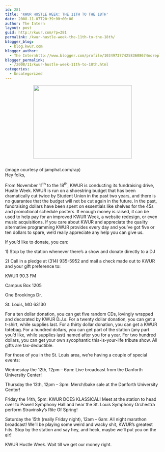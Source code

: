 ```yaml
---
id: 281
title: 'KWUR HUSTLE WEEK: THE 11TH TO THE 18TH'
date: 2008-11-07T20:39:00+00:00
author: The Intern
layout: post
guid: http://kwur.com/?p=281
permalink: /kwur-hustle-week-the-11th-to-the-18th/
blogger_blog:
  - blog.kwur.com
blogger_author:
  - The Internhttp://www.blogger.com/profile/10349737742583608674noreply@blogger.com
blogger_permalink:
  - /2008/11/kwur-hustle-week-11th-to-18th.html
categories:
  - Uncategorized
---
```

<div class="pf-content">
  <p>
    <a onblur="try {parent.deselectBloggerImageGracefully();} catch(e) {}" href="http://www.kwur.com/blog/uploaded_images/image064-736496.jpg"><img style="margin: 0px auto 10px; display: block; text-align: center; cursor: pointer; width: 320px; height: 239px;" src="http://www.kwur.com/blog/uploaded_images/image064-736492.jpg" alt="" border="0" /></a><br />(image courtesy of jamphat.com/rap)<br />Hey folks,
  </p>
  
  <p>
    From November 11<sup>th</sup> to the 18<sup>th</sup>, KWUR is conducting its fundraising drive, Hustle Week. KWUR is run on a shoestring budget that has been dramatically cut twice by Student Union in the past two years, and there is no guarantee that the budget will not be cut again in the future. In the past, fundraising dollars have been spent on essentials like shelves for the 45s and promotional schedule posters. If enough money is raised, it can be used to help pay for an improved KWUR Week, a website redesign, or even music acquisitions. If you care about KWUR and appreciate the quality alternative programming KWUR provides every day and you’ve got five or ten dollars to spare, we’d really appreciate any help you can give us.
  </p>
  
  <p style="margin-bottom: 0in;">
  </p>
  
  <p style="margin-bottom: 0in;">
    If you’d like to donate, you can:
  </p>
  
  <p style="margin-bottom: 0in;">
    1) Stop by the station whenever there’s a show and donate directly to a DJ
  </p>
  
  <p style="margin-bottom: 0in;">
    2) Call in a pledge at (314) 935-5952 and mail a check made out to KWUR and your gift preference to:
  </p>
  
  <p style="margin-bottom: 0in;">
  </p>
  
  <p style="margin-bottom: 0in;">
    KWUR 90.3 FM
  </p>
  
  <p style="margin-bottom: 0in;">
    Campus Box 1205
  </p>
  
  <p style="margin-bottom: 0in;">
    One Brookings Dr.
  </p>
  
  <p style="margin-bottom: 0in;">
    St. Louis, MO 63130
  </p>
  
  <p style="margin-bottom: 0in;">
  </p>
  
  <p style="margin-bottom: 0in;">
    For a ten dollar donation, you can get five random CDs, lovingly wrapped and decorated by KWUR D.J.s. For a twenty dollar donation, you can get a t-shirt, while supplies last. For a thirty dollar donation, you can get a KWUR totebag. For a hundred dollars, you can get part of the station (any part you’d like, while supplies last) named after you for a year. For two hundred dollars, you can get your own sycophantic this-is-your-life tribute show. All gifts are tax-deductible.
  </p>
  
  <p style="margin-bottom: 0in;">
    For those of you in the St. Louis area, we’re having a couple of special events:
  </p>
  
  <p style="margin-bottom: 0in;">
    Wednesday the 12th, 12pm – 6pm: Live broadcast from the Danforth University Center!
  </p>
  
  <p>
    Thursday the 13th, 12pm – 3pm: Merch/bake sale at the Danforth University Center!
  </p>
  
  <p style="margin-bottom: 0in;">
    Friday the 14th, 5pm: KWUR DOES KLASSICAL! Meet at the station to head over to Powell Symphony Hall and hear the St. Louis Symphony Orchestra perform Stravinsky’s Rite Of Spring!
  </p>
  
  <p style="margin-bottom: 0in;">
    Saturday the 15th (really Friday night), 12am – 6am: All night marathon broadcast! We’ll be playing some weird and wacky shit, KWUR’s greatest hits. Stop by the station and say hey, and heck, maybe we’ll put you on the air!
  </p>
  
  <p style="margin-bottom: 0in;">
    KWUR Hustle Week. Wait till we get our money right.
  </p>
</div>